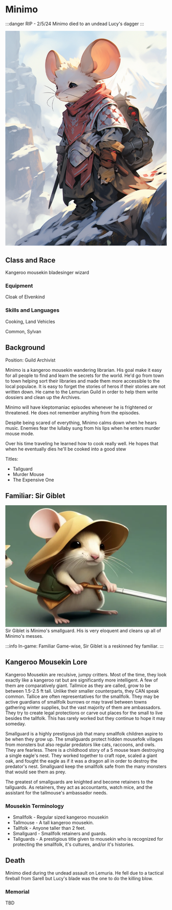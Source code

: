 # Minimo

:::danger RIP - 2/5/24
Minimo died to an undead Lucy's dagger
:::

![Minimo](Minimo_travelling.png)

## Class and Race

Kangeroo mousekin bladesinger wizard

### Equipment

Cloak of Elvenkind

### Skills and Languages

Cooking, Land Vehicles

Common, Sylvan

## Background

Position: Guild Archivist

Minimo is a kangeroo mousekin wandering librarian. His goal make it easy for all people to find and learn the secrets for the world. He'd go from town to town helping sort their libraries and made them more accessible to the local populace. It is easy to forget the stories of heros if their stories are not written down. He came to the Lemurian Guild in order to help them write dossiers and clean up the Archives.

Minimo will have kleptomaniac episodes whenever he is frightened or threatened. He does not remember anything from the episodes.

Despite being scared of everything, Minimo calms down when he hears music. Enemies fear the lullaby sung from his lips when he enters murder mouse mode.

Over his time traveling he learned how to cook really well. He hopes that when he eventually dies he'll be cooked into a good stew

Titles:

- Tallguard
- Murder Mouse
- The Expensive One

## Familiar: Sir Giblet

![Sir Giblet](Sir_Giblet.png)
Sir Giblet is Minimo's smallguard. His is very eloquent and cleans up all of Minimo's messes.

:::info In-game: Familiar
Game-wise, Sir Giblet is a reskinned fey familiar.
:::

## Kangeroo Mousekin Lore

Kangeroo Mousekin are reculsive, jumpy critters. Most of the time, they look exactly like a kangeroo rat but are significantly more intelligent. A few of them are comparatively giant. Tallmice as they are called, grow to be between 1.5-2.5 ft tall. Unlike their smaller counterparts, they CAN speak common. Tallice are often representatives for the smallfolk. They may be active guardians of smallfolk burrows or may travel between towns gathering winter supplies, but the vast majority of them are ambassadors. They try to create legal protections or carve out places for the small to live besides the tallfolk. This has rarely worked but they continue to hope it may someday.

Smallguard is a highly prestigous job that many smallfolk children aspire to be when they grow up. The smallguards protect hidden mousefolk villages from monsters but also regular predators like cats, raccoons, and owls. They are fearless. There is a childhood story of a 5 mouse team destroying a single eagle's nest. They worked together to craft rope, scaled a giant oak, and fought the eagle as if it was a dragon all in order to destroy the predator's nest. Smallguard keep the smallfolk safe from the many monsters that would see them as prey.

The greatest of smallguards are knighted and become retainers to the tallguards. As retainers, they act as accountants, watch mice, and the assistant for the tallmouse's ambassador needs.

### Mousekin Terminology

- Smallfolk - Regular sized kangeroo mousekin
- Tallmouse - A tall kangeroo mousekin.
- Tallfolk - Anyone taller than 2 feet.
- Smallguard - Smallfolk retainers and guards.
- Tallguards - A prestigious title given to mousekin who is recognized for protecting the smallfolk, it's cultures, and/or it's histories.

## Death

Minimo died during the undead assault on Lemuria. He fell due to a tactical fireball from Sarell but Lucy's blade was the one to do the killing blow. 

### Memorial 

TBD
